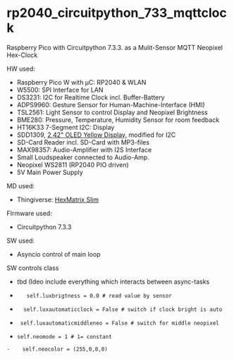 # rp2040_circuitpython_733_mqttclock
Raspberry Pico with Circuitpython 7.3.3. as a Mulit-Sensor MQTT Neopixel Hex-Clock

HW used:
- Raspberry Pico W with µC: RP2040 & WLAN
- W5500: SPI Interface for LAN
- DS3231: I2C for Realtime Clock incl. Buffer-Battery
- ADPS9960: Gesture Sensor for Human-Machine-Interface (HMI)
- TSL2561: Light Sensor to control Display and Neopixel Brightness
- BME280: Pressure, Temperature, Humidity Sensor for room feedback
- HT16K33 7-Segment I2C: Display
- SDD1309, [2,42" OLED Yellow Display,](https://www.diymore.cc/collections/hot-sale/products/2-42-inch-12864-oled-display-module-iic-i2c-spi-serial-for-arduino-c51-stm32-green-white-blue-yellow) modified for I2C
- SD-Card Reader incl. SD-Card with MP3-files
- MAX98357: Audio-Amplifier with I2S Interface
- Small Loudspeaker connected to Audio-Amp.
- Neopixel WS2811 (RP2040 PIO driven)
- 5V Main Power Supply 

MD used:
- Thingiverse: [HexMatrix Slim](https://www.thingiverse.com/thing:4848896)

FIrmware used:
- Circuitpython 7.3.3

SW used:
- Asyncio control of main loop

SW controls class
- tbd (Ideo include everything which interacts between async-tasks
-        self.luxbrigtness = 0.0 # read value by sensor
 -       self.luxautomaticclock = False # switch if clock bright is auto
  -      self.luxautomaticmiddleneo = False # switch for middle neopixel
   -     self.neomode = 1 # 1= constant
    -    self.neocolor = (255,0,0,0)
